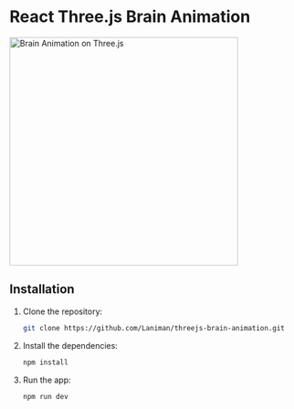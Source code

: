 # React Three.js Brain Animation

[<img width="400" alt="Brain Animation on Three.js" src="https://github-production-user-asset-6210df.s3.amazonaws.com/17131057/259076244-1fbc2815-032d-45cc-946a-c660fcf9125c.png">](https://laniman.github.io/threejs-brain-animation/)

## Installation

1. Clone the repository:
   ```bash
   git clone https://github.com/Laniman/threejs-brain-animation.git
   ```
2. Install the dependencies:
   ```bash
   npm install
   ```
3. Run the app:
   ```bash
   npm run dev
   ```
